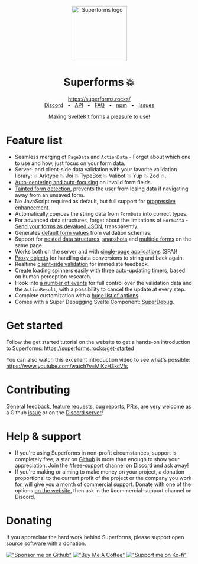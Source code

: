 <p align="center">
  <img src="https://github.com/ciscoheat/sveltekit-superforms/raw/main/logo.svg" width="150px" align="center" alt="Superforms logo" />
  <h1 align="center">Superforms 💥</h1>
</p>

<div align="center">
  <a align="center" href="https://superforms.rocks/">https://superforms.rocks/</a>
  <br />
  <a href="https://discord.gg/AptebvVuhB">Discord</a>
  <span>&nbsp;&nbsp;•&nbsp;&nbsp;</span>
  <a href="https://superforms.rocks/api">API</a>
  <span>&nbsp;&nbsp;•&nbsp;&nbsp;</span>
  <a href="https://superforms.rocks/faq">FAQ</a>
  <span>&nbsp;&nbsp;•&nbsp;&nbsp;</span>
  <a href="https://www.npmjs.com/package/sveltekit-superforms">npm</a>
  <span>&nbsp;&nbsp;•&nbsp;&nbsp;</span>
  <a href="https://github.com/ciscoheat/sveltekit-superforms/issues">Issues</a>
</div>

<p align="center">Making SvelteKit forms a pleasure to use!</p>

# Feature list

- Seamless merging of `PageData` and `ActionData` - Forget about which one to use and how, just focus on your form data.
- Server- and client-side data validation with your favorite validation library: 💥 Arktype 💥 Joi 💥 TypeBox 💥 Valibot 💥 Yup 💥 Zod 💥.
- [Auto-centering and auto-focusing](https://superforms.rocks/concepts/error-handling#usage-client) on invalid form fields.
- [Tainted form detection](https://superforms.rocks/concepts/tainted), prevents the user from losing data if navigating away from an unsaved form.
- No JavaScript required as default, but full support for [progressive enhancement](https://superforms.rocks/concepts/enhance).
- Automatically coerces the string data from `FormData` into correct types.
- For advanced data structures, forget about the limitations of `FormData` - [Send your forms as devalued JSON](https://superforms.rocks/concepts/nested-data), transparently.
- Generates [default form values](https://superforms.rocks/default-values) from validation schemas.
- Support for [nested data structures](https://superforms.rocks/concepts/nested-data), [snapshots](https://superforms.rocks/concepts/snapshots) and [multiple forms](https://superforms.rocks/concepts/multiple-forms) on the same page.
- Works both on the server and with [single-page applications](https://superforms.rocks/concepts/spa) (SPA)!
- [Proxy objects](https://superforms.rocks/concepts/proxy-objects) for handling data conversions to string and back again.
- Realtime [client-side validation](https://superforms.rocks/concepts/client-validation) for immediate feedback.
- Create loading spinners easily with three [auto-updating timers](https://superforms.rocks/concepts/timers), based on human perception research.
- Hook into [a number of events](https://superforms.rocks/concepts/events) for full control over the validation data and the `ActionResult`, with a possibility to cancel the update at every step.
- Complete customization with a [huge list of options](https://superforms.rocks/api#superformform-options).
- Comes with a Super Debugging Svelte Component: [SuperDebug](https://superforms.rocks/super-debug).

# Get started

Follow the get started tutorial on the website to get a hands-on introduction to Superforms: https://superforms.rocks/get-started

You can also watch this excellent introduction video to see what's possible: https://www.youtube.com/watch?v=MiKzH3kcVfs

# Contributing

General feedback, feature requests, bug reports, PR:s, are very welcome as a Github [issue](https://github.com/ciscoheat/sveltekit-superforms/issues) or on the [Discord server](https://discord.gg/AptebvVuhB)!

# Help & support

- If you're using Superforms in non-profit circumstances, support is completely free; a star on [Github](https://github.com/ciscoheat/sveltekit-superforms) is more than enough to show your appreciation. Join the #free-support channel on Discord and ask away!
- If you're making or aiming to make money on your project, a donation proportional to the current profit of the project or the company you work for, will give you a month of commercial support. Donate with one of the options [on the website](https://superforms.rocks/support#commercial-support), then ask in the #commercial-support channel on Discord.

# Donating

If you appreciate the hard work behind Superforms, please support open source software with a donation.

[!["Sponsor me on Github"](https://github.com/ciscoheat/sveltekit-superforms/raw/main/github.png)](https://github.com/sponsors/ciscoheat) [!["Buy Me A Coffee"](https://github.com/ciscoheat/sveltekit-superforms/raw/main/buymeacoffee.webp)](https://www.buymeacoffee.com/ciscoheat) [!["Support me on Ko-fi"](https://github.com/ciscoheat/sveltekit-superforms/raw/main/ko-fi.png)](https://ko-fi.com/ciscoheat)
